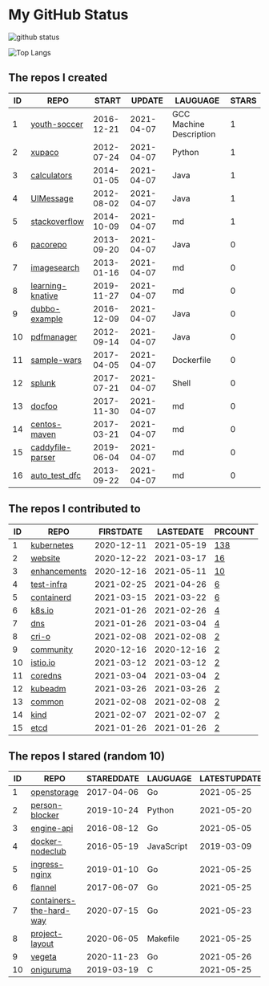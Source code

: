 # My GitHub Status

<img src="https://github-readme-stats-1.yihong0618.vercel.app/api?username=pacoxu&show_icons=true&&&hide_title=true&count_private=true" alt="github status" />

![Top Langs](https://github-readme-stats-1.yihong0618.vercel.app/api/top-langs/?username=pacoxu&layout=compact)

<!--START_SECTION:my_github-->
## The repos I created
| ID |                              REPO                              |   START    |   UPDATE   |        LAUGUAGE         | STARS |
|----|----------------------------------------------------------------|------------|------------|-------------------------|-------|
|  1 | [youth-soccer](https://github.com/pacoxu/youth-soccer)         | 2016-12-21 | 2021-04-07 | GCC Machine Description |     1 |
|  2 | [xupaco](https://github.com/pacoxu/xupaco)                     | 2012-07-24 | 2021-04-07 | Python                  |     1 |
|  3 | [calculators](https://github.com/pacoxu/calculators)           | 2014-01-05 | 2021-04-07 | Java                    |     1 |
|  4 | [UIMessage](https://github.com/pacoxu/UIMessage)               | 2012-08-02 | 2021-04-07 | Java                    |     1 |
|  5 | [stackoverflow](https://github.com/pacoxu/stackoverflow)       | 2014-10-09 | 2021-04-07 | md                      |     1 |
|  6 | [pacorepo](https://github.com/pacoxu/pacorepo)                 | 2013-09-20 | 2021-04-07 | Java                    |     0 |
|  7 | [imagesearch](https://github.com/pacoxu/imagesearch)           | 2013-01-16 | 2021-04-07 | md                      |     0 |
|  8 | [learning-knative](https://github.com/pacoxu/learning-knative) | 2019-11-27 | 2021-04-07 | md                      |     0 |
|  9 | [dubbo-example](https://github.com/pacoxu/dubbo-example)       | 2016-12-09 | 2021-04-07 | Java                    |     0 |
| 10 | [pdfmanager](https://github.com/pacoxu/pdfmanager)             | 2012-09-14 | 2021-04-07 | Java                    |     0 |
| 11 | [sample-wars](https://github.com/pacoxu/sample-wars)           | 2017-04-05 | 2021-04-07 | Dockerfile              |     0 |
| 12 | [splunk](https://github.com/pacoxu/splunk)                     | 2017-07-21 | 2021-04-07 | Shell                   |     0 |
| 13 | [docfoo](https://github.com/pacoxu/docfoo)                     | 2017-11-30 | 2021-04-07 | md                      |     0 |
| 14 | [centos-maven](https://github.com/pacoxu/centos-maven)         | 2017-03-21 | 2021-04-07 | md                      |     0 |
| 15 | [caddyfile-parser](https://github.com/pacoxu/caddyfile-parser) | 2019-06-04 | 2021-04-07 | md                      |     0 |
| 16 | [auto_test_dfc](https://github.com/pacoxu/auto_test_dfc)       | 2013-09-22 | 2021-04-07 | md                      |     0 |

## The repos I contributed to
| ID |                            REPO                            | FIRSTDATE  | LASTEDATE  |                                     PRCOUNT                                      |
|----|------------------------------------------------------------|------------|------------|----------------------------------------------------------------------------------|
|  1 | [kubernetes](https://github.com/kubernetes/kubernetes)     | 2020-12-11 | 2021-05-19 | [138](https://github.com/kubernetes/kubernetes/pulls?q=is%3Apr+author%3Apacoxu)  |
|  2 | [website](https://github.com/kubernetes/website)           | 2020-12-22 | 2021-03-17 | [16](https://github.com/kubernetes/website/pulls?q=is%3Apr+author%3Apacoxu)      |
|  3 | [enhancements](https://github.com/kubernetes/enhancements) | 2020-12-16 | 2021-05-11 | [10](https://github.com/kubernetes/enhancements/pulls?q=is%3Apr+author%3Apacoxu) |
|  4 | [test-infra](https://github.com/kubernetes/test-infra)     | 2021-02-25 | 2021-04-26 | [6](https://github.com/kubernetes/test-infra/pulls?q=is%3Apr+author%3Apacoxu)    |
|  5 | [containerd](https://github.com/containerd/containerd)     | 2021-03-15 | 2021-03-22 | [6](https://github.com/containerd/containerd/pulls?q=is%3Apr+author%3Apacoxu)    |
|  6 | [k8s.io](https://github.com/kubernetes/k8s.io)             | 2021-01-26 | 2021-02-26 | [4](https://github.com/kubernetes/k8s.io/pulls?q=is%3Apr+author%3Apacoxu)        |
|  7 | [dns](https://github.com/kubernetes/dns)                   | 2021-01-26 | 2021-03-04 | [4](https://github.com/kubernetes/dns/pulls?q=is%3Apr+author%3Apacoxu)           |
|  8 | [cri-o](https://github.com/cri-o/cri-o)                    | 2021-02-08 | 2021-02-08 | [2](https://github.com/cri-o/cri-o/pulls?q=is%3Apr+author%3Apacoxu)              |
|  9 | [community](https://github.com/kubernetes/community)       | 2020-12-16 | 2020-12-16 | [2](https://github.com/kubernetes/community/pulls?q=is%3Apr+author%3Apacoxu)     |
| 10 | [istio.io](https://github.com/istio/istio.io)              | 2021-03-12 | 2021-03-12 | [2](https://github.com/istio/istio.io/pulls?q=is%3Apr+author%3Apacoxu)           |
| 11 | [coredns](https://github.com/coredns/coredns)              | 2021-03-04 | 2021-03-04 | [2](https://github.com/coredns/coredns/pulls?q=is%3Apr+author%3Apacoxu)          |
| 12 | [kubeadm](https://github.com/kubernetes/kubeadm)           | 2021-03-26 | 2021-03-26 | [2](https://github.com/kubernetes/kubeadm/pulls?q=is%3Apr+author%3Apacoxu)       |
| 13 | [common](https://github.com/containers/common)             | 2021-02-08 | 2021-02-08 | [2](https://github.com/containers/common/pulls?q=is%3Apr+author%3Apacoxu)        |
| 14 | [kind](https://github.com/kubernetes-sigs/kind)            | 2021-02-07 | 2021-02-07 | [2](https://github.com/kubernetes-sigs/kind/pulls?q=is%3Apr+author%3Apacoxu)     |
| 15 | [etcd](https://github.com/etcd-io/etcd)                    | 2021-01-26 | 2021-01-26 | [2](https://github.com/etcd-io/etcd/pulls?q=is%3Apr+author%3Apacoxu)             |

## The repos I stared (random 10)
| ID |                                     REPO                                     | STAREDDATE |  LAUGUAGE  | LATESTUPDATE |
|----|------------------------------------------------------------------------------|------------|------------|--------------|
|  1 | [openstorage](https://github.com/libopenstorage/openstorage)                 | 2017-04-06 | Go         | 2021-05-25   |
|  2 | [person-blocker](https://github.com/minimaxir/person-blocker)                | 2019-10-24 | Python     | 2021-05-20   |
|  3 | [engine-api](https://github.com/docker/engine-api)                           | 2016-08-12 | Go         | 2021-05-05   |
|  4 | [docker-nodeclub](https://github.com/Carrotzpc/docker-nodeclub)              | 2016-05-19 | JavaScript | 2019-03-09   |
|  5 | [ingress-nginx](https://github.com/kubernetes/ingress-nginx)                 | 2019-01-10 | Go         | 2021-05-25   |
|  6 | [flannel](https://github.com/flannel-io/flannel)                             | 2017-06-07 | Go         | 2021-05-25   |
|  7 | [containers-the-hard-way](https://github.com/shuveb/containers-the-hard-way) | 2020-07-15 | Go         | 2021-05-23   |
|  8 | [project-layout](https://github.com/golang-standards/project-layout)         | 2020-06-05 | Makefile   | 2021-05-25   |
|  9 | [vegeta](https://github.com/tsenart/vegeta)                                  | 2020-11-23 | Go         | 2021-05-26   |
| 10 | [oniguruma](https://github.com/kkos/oniguruma)                               | 2019-03-19 | C          | 2021-05-25   |

<!--END_SECTION:my_github-->
